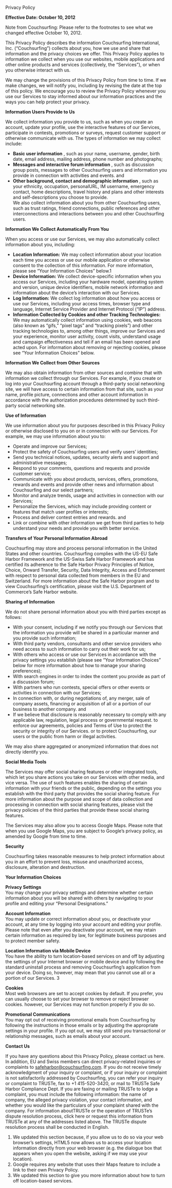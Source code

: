 Privacy Policy

**Effective Date: October 10, 2012**

Note from Couchsurfing: Please refer to the footnotes to see what we changed effective October 10, 2012.

This Privacy Policy describes the information Couchsurfing International, Inc. (“Couchsurfing”) collects about you, how we use and share that information and the privacy choices we offer. This Privacy Policy applies to information we collect when you use our websites, mobile applications and other online products and services (collectively, the “Services”), or when you otherwise interact with us.

We may change the provisions of this Privacy Policy from time to time. If we make changes, we will notify you, including by revising the date at the top of this policy. We encourage you to review the Privacy Policy whenever you use our Services to stay informed about our information practices and the ways you can help protect your privacy.

**Information Users Provide to Us**

We collect information you provide to us, such as when you create an account, update your profile, use the interactive features of our Services, participate in contests, promotions or surveys, request customer support or otherwise communicate with us. The types of information we may collect include:

*   **Basic user information** , such as your name, username, gender, birth date, email address, mailing address, phone number and photographs;
*   **Messages and interactive forum information** , such as discussion group posts, messages to other Couchsurfing users and information you provide in connection with activities and events. and
*   **Other background, contact and demographic information** , such as your ethnicity, occupation, personalURL, IM username, emergency contact, home descriptions, travel history and plans and other interests and self-descriptions you choose to provide.  
    We also collect information about you from other Couchsurfing users, such as trust ratings, friend connections, public references and other interconnections and interactions between you and other Couchsurfing users.

**Information We Collect Automatically From You**

When you access or use our Services, we may also automatically collect information about you, including:

*   **Location Information:** We may collect information about your location each time you access or use our mobile application or otherwise consent to the collection of this information. For more information, please see “Your Information Choices” below.1
*   **Device Information:** We collect device-specific information when you access our Services, including your hardware model, operating system and version, unique device identifiers, mobile network information and information about the device’s interaction with our Services.
*   **Log Information:** We collect log information about how you access or use our Services, including your access times, browser type and language, Internet Service Provider and Internet Protocol (“IP”) address.
*   **Information Collected by Cookies and other Tracking Technologies:** We may automatically collect information using cookies, web beacons (also known as “gifs,” “pixel tags” and “tracking pixels”) and other tracking technologies to, among other things, improve our Services and your experience, monitor user activity, count visits, understand usage and campaign effectiveness and tell if an email has been opened and acted upon. For information about removing or rejecting cookies, please see “Your Information Choices” below.

**Information We Collect from Other Sources**

We may also obtain information from other sources and combine that with information we collect through our Services. For example, if you create or log into your Couchsurfing account through a third-party social networking site, we will have access to certain information from that site, such as your name, profile picture, connections and other account information in accordance with the authorization procedures determined by such third-party social networking site.

**Use of Information**

We use information about you for purposes described in this Privacy Policy or otherwise disclosed to you on or in connection with our Services. For example, we may use information about you to:

*   Operate and improve our Services;
*   Protect the safety of Couchsurfing users and verify users’ identities;
*   Send you technical notices, updates, security alerts and support and administrative messages;
*   Respond to your comments, questions and requests and provide customer service;
*   Communicate with you about products, services, offers, promotions, rewards and events and provide other news and information about Couchsurfing and our select partners;
*   Monitor and analyze trends, usage and activities in connection with our Services;
*   Personalize the Services, which may include providing content or features that match user profiles or interests;
*   Process and deliver contest entries and rewards. and
*   Link or combine with other information we get from third parties to help understand your needs and provide you with better service.

**Transfers of Your Personal Information Abroad**

Couchsurfing may store and process personal information in the United States and other countries. Couchsurfing complies with the US-EU Safe Harbor Framework and the US-Swiss Safe Harbor Framework and has certified its adherence to the Safe Harbor Privacy Principles of Notice, Choice, Onward Transfer, Security, Data Integrity, Access and Enforcement with respect to personal data collected from members in the EU and Switzerland. For more information about the Safe Harbor program and to view Couchsurfing’s certification, please visit the U.S. Department of Commerce’s Safe Harbor website.

**Sharing of Information**

We do not share personal information about you with third parties except as follows:

*   With your consent, including if we notify you through our Services that the information you provide will be shared in a particular manner and you provide such information;
*   With third party vendors, consultants and other service providers who need access to such information to carry out their work for us;
*   With others who access or use our Services in accordance with the privacy settings you establish (please see “Your Information Choices” below for more information about how to manage your sharing preferences);
*   With search engines in order to index the content you provide as part of a discussion forum;
*   With partners who run contests, special offers or other events or activities in connection with our Services;
*   In connection with, or during negotiations of, any merger, sale of company assets, financing or acquisition of all or a portion of our business to another company. and
*   If we believe that disclosure is reasonably necessary to comply with any applicable law, regulation, legal process or governmental request. to enforce our agreements, policies and Terms of Use to protect the security or integrity of our Services. or to protect Couchsurfing, our users or the public from harm or illegal activities.

We may also share aggregated or anonymized information that does not directly identify you.

**Social Media Tools**

The Services may offer social sharing features or other integrated tools, which let you share actions you take on our Services with other media, and vice versa. The use of such features enables the sharing of certain information with your friends or the public, depending on the settings you establish with the third party that provides the social sharing feature. For more information about the purpose and scope of data collection and processing in connection with social sharing features, please visit the privacy policies of the third parties that provide these social sharing features.

The Services may also allow you to access Google Maps. Please note that when you use Google Maps, you are subject to Google’s privacy policy, as amended by Google from time to time.

**Security**

Couchsurfing takes reasonable measures to help protect information about you in an effort to prevent loss, misuse and unauthorized access, disclosure, alteration and destruction.

**Your Information Choices**

**Privacy Settings**  
You may change your privacy settings and determine whether certain information about you will be shared with others by navigating to your profile and editing your “Personal Designations.”

**Account Information**  
You may update or correct information about you, or deactivate your account, at any time by logging into your account and editing your profile. Please note that even after you deactivate your account, we may retain certain information as required by law, for legitimate business purposes and to protect member safety.

**Location Information via Mobile Device**  
You have the ability to turn location-based services on and off by adjusting the settings of your Internet browser or mobile device and by following the standard uninstall process and removing Couchsurfing’s application from your device. Doing so, however, may mean that you cannot use all or a portion of our Services. 3

**Cookies**  
Most web browsers are set to accept cookies by default. If you prefer, you can usually choose to set your browser to remove or reject browser cookies. however, our Services may not function properly if you do so.

**Promotional Communications**  
You may opt out of receiving promotional emails from Couchsurfing by following the instructions in those emails or by adjusting the appropriate settings in your profile. If you opt out, we may still send you transactional or relationship messages, such as emails about your account.

**Contact Us**

If you have any questions about this Privacy Policy, please contact us here. In addition, EU and Swiss members can direct privacy-related inquiries or complaints to safeharbor@couchsurfing.com. If you do not receive timely acknowledgment of your inquiry or complaint, or if your inquiry or complaint is not satisfactorily addressed by Couchsurfing, you can refer your inquiry or complaint to TRUSTe, fax to +1 415-520-3420, or mail to TRUSTe Safe Harbor Compliance Dept. If you are faxing or mailing TRUSTe to lodge a complaint, you must include the following information: the name of company, the alleged privacy violation, your contact information, and whether you would like the particulars of your complaint shared with the company. For information aboutTRUSTe or the operation of TRUSTe’s dispute resolution process, click here or request this information from TRUSTe at any of the addresses listed above. The TRUSTe dispute resolution process shall be conducted in English.

1.  We updated this section because, if you allow us to do so via your web browser’s settings, HTML5 now allows us to access your location information directly from your web browser (e.g. the dialogue box that appears when you open the website, asking if we may use your location).
2.  Google requires any website that uses their Maps feature to include a link to their own Privacy Policy.
3.  We updated this section to give you more information about how to turn off location-based services.